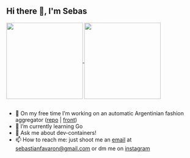 ## Hi there 👋, I'm Sebas


<a href="https://github.com/anuraghazra/github-readme-stats">
  <img height=200 align="center" src="https://github-readme-stats.vercel.app/api/top-langs/?username=sebasfavaron&theme=radical&layout=compact&exclude_repo=terrain-prediction-neural-net,tav&hide=makefile,cmake&size_weight=0&count_weight=1" />
</a>
<a href="https://github.com/anuraghazra/github-readme-stats">
  <img height=200 align="center" src="https://github-readme-stats.vercel.app/api?username=sebasfavaron&show=prs_merged,prs_merged_percentage&show_icons=true&theme=radical&card_width=320&rank_icon=github" />
</a>

## 
- 🔭 On my free time I’m working on an automatic Argentinian fashion aggregator ([repo](https://github.com/sebasfavaron/tiendanube-aggregator) | [front](https://shopping-arg.netlify.app/))
- 🌱 I’m currently learning Go
- 💬 Ask me about dev-containers!
- 📫 How to reach me: just shoot me an [email](mailto:sebastianfavaron@gmail.com) at sebastianfavaron@gmail.com or dm me on [instagram](https://www.instagram.com/sebas.favaron/)
